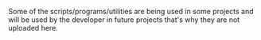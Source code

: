 Some of the scripts/programs/utilities are being used in some projects and will be used by the developer in future projects that's why they are not uploaded here.